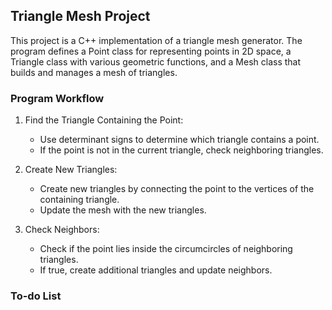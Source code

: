 ## Triangle Mesh Project
This project is a C++ implementation of a triangle mesh generator. 
The program defines a Point class for representing points in 2D space, a Triangle class with various geometric functions, and a Mesh class that builds and manages a mesh of triangles. 


### Program Workflow
1. Find the Triangle Containing the Point:
    - Use determinant signs to determine which triangle contains a point.
    - If the point is not in the current triangle, check neighboring triangles.
2. Create New Triangles:
    - Create new triangles by connecting the point to the vertices of the containing triangle.
    - Update the mesh with the new triangles.

3. Check Neighbors:
    - Check if the point lies inside the circumcircles of neighboring triangles.
    - If true, create additional triangles and update neighbors.
    

### To-do List

    
